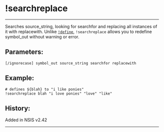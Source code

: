 # !searchreplace

---

Searches source\_string, looking for searchfor and replacing all instances of it with replacewith. Unlike [`!define`][1], `!searchreplace` allows you to redefine symbol_out without warning or error.

## Parameters:

    [/ignorecase] symbol_out source_string searchfor replacewith

## Example:

	# defines ${blah} to "i like ponies"
	!searchreplace blah "i love ponies" "love" "like"

## History:

Added in NSIS v2.42

---

[1]: !define.md